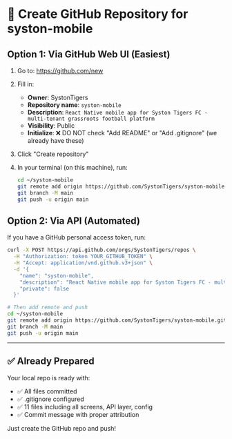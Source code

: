 # 📱 Create GitHub Repository for syston-mobile

## Option 1: Via GitHub Web UI (Easiest)

1. Go to: https://github.com/new
2. Fill in:
   - **Owner**: SystonTigers
   - **Repository name**: `syston-mobile`
   - **Description**: `React Native mobile app for Syston Tigers FC - multi-tenant grassroots football platform`
   - **Visibility**: Public
   - **Initialize**: ❌ DO NOT check "Add README" or "Add .gitignore" (we already have these)

3. Click "Create repository"

4. In your terminal (on this machine), run:
   ```bash
   cd ~/syston-mobile
   git remote add origin https://github.com/SystonTigers/syston-mobile.git
   git branch -M main
   git push -u origin main
   ```

## Option 2: Via API (Automated)

If you have a GitHub personal access token, run:

```bash
curl -X POST https://api.github.com/orgs/SystonTigers/repos \
  -H "Authorization: token YOUR_GITHUB_TOKEN" \
  -H "Accept: application/vnd.github.v3+json" \
  -d '{
    "name": "syston-mobile",
    "description": "React Native mobile app for Syston Tigers FC - multi-tenant grassroots football platform",
    "private": false
  }'

# Then add remote and push
cd ~/syston-mobile
git remote add origin https://github.com/SystonTigers/syston-mobile.git
git branch -M main
git push -u origin main
```

---

## ✅ Already Prepared

Your local repo is ready with:
- ✅ All files committed
- ✅ .gitignore configured
- ✅ 11 files including all screens, API layer, config
- ✅ Commit message with proper attribution

Just create the GitHub repo and push!
